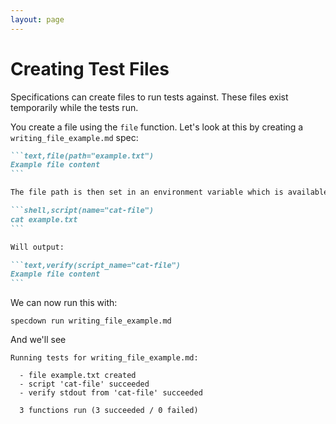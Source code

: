 ```yaml
---
layout: page
---
```


# Creating Test Files

Specifications can create files to run tests against.
These files exist temporarily while the tests run.

You create a file using the `file` function.
Let's look at this by creating a `writing_file_example.md` spec:

```` markdown
```text,file(path="example.txt")
Example file content
```

The file path is then set in an environment variable which is available in future scripts.

```shell,script(name="cat-file")
cat example.txt
```

Will output:

```text,verify(script_name="cat-file")
Example file content
```
````

We can now run this with:

``` shell
specdown run writing_file_example.md
```

And we'll see

``` text
Running tests for writing_file_example.md:

  - file example.txt created
  - script 'cat-file' succeeded
  - verify stdout from 'cat-file' succeeded

  3 functions run (3 succeeded / 0 failed)

```

